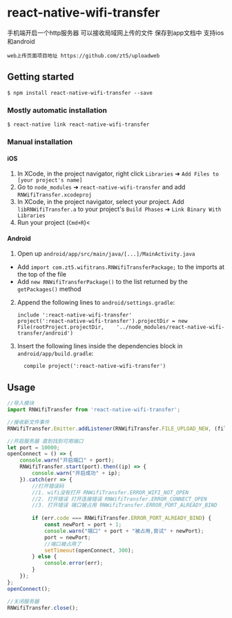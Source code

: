 
# react-native-wifi-transfer
手机端开启一个http服务器 可以接收局域网上传的文件 保存到app文档中 支持ios和android

`web上传页面项目地址 https://github.com/zt5/uploadweb`

## Getting started

`$ npm install react-native-wifi-transfer --save`

### Mostly automatic installation

`$ react-native link react-native-wifi-transfer`

### Manual installation


#### iOS

1. In XCode, in the project navigator, right click `Libraries` ➜ `Add Files to [your project's name]`
2. Go to `node_modules` ➜ `react-native-wifi-transfer` and add `RNWifiTransfer.xcodeproj`
3. In XCode, in the project navigator, select your project. Add `libRNWifiTransfer.a` to your project's `Build Phases` ➜ `Link Binary With Libraries`
4. Run your project (`Cmd+R`)<

#### Android

1. Open up `android/app/src/main/java/[...]/MainActivity.java`
  - Add `import com.zt5.wifitrans.RNWifiTransferPackage;` to the imports at the top of the file
  - Add `new RNWifiTransferPackage()` to the list returned by the `getPackages()` method
2. Append the following lines to `android/settings.gradle`:
  	```
  	include ':react-native-wifi-transfer'
  	project(':react-native-wifi-transfer').projectDir = new File(rootProject.projectDir, 	'../node_modules/react-native-wifi-transfer/android')
  	```
3. Insert the following lines inside the dependencies block in `android/app/build.gradle`:
  	```
      compile project(':react-native-wifi-transfer')
  	```


## Usage
```javascript
//导入模块
import RNWifiTransfer from 'react-native-wifi-transfer';

//接收新文件事件
RNWifiTransfer.Emitter.addListener(RNWifiTransfer.FILE_UPLOAD_NEW, (files:{name: string,path: string}[])=>{});

//开启服务器 直到找到可用端口
let port = 10000;
openConnect = () => {
    console.warn("开启端口" + port);
    RNWifiTransfer.start(port).then((ip) => {
        console.warn("开启成功" + ip);
    }).catch(err => {
        //打开错误码
        //1. wifi没有打开 RNWifiTransfer.ERROR_WIFI_NOT_OPEN
        //2. 打开错误 打开连接错误 RNWifiTransfer.ERROR_CONNECT_OPEN
        //3. 打开错误 端口被占用 RNWifiTransfer.ERROR_PORT_ALREADY_BIND
    
        if (err.code === RNWifiTransfer.ERROR_PORT_ALREADY_BIND) {
            const newPort = port + 1;
            console.warn("端口" + port + "被占用,尝试" + newPort);
            port = newPort;
            //端口被占用了
            setTimeout(openConnect, 300);
        } else {
            console.error(err);
        }
    });
};
openConnect();

//关闭服务器
RNWifiTransfer.close();

```
  
